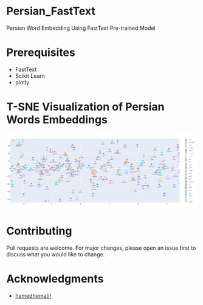 # Persian_FastText
Persian Word Embedding Using FastText Pre-trained Model
# Prerequisites
* FastText
* Scikit Learn
* plotly
# T-SNE Visualization of Persian Words Embeddings
![-SNE Visualization of Persian Words Embeddings](https://github.com/MohammadHeydari/Persian_FastText/blob/master/tsne%20Visualization%20of%20Persian%20Words%20Embedding.png)
# Contributing
Pull requests are welcome. For major changes, please open an issue first to discuss what you would like to change.
# Acknowledgments
* [hamedhemati!](https://github.com/hamedhemati)
